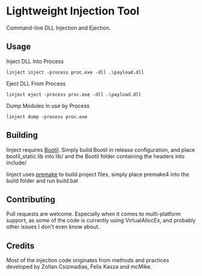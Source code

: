 Lightweight Injection Tool
=======================

Command-line DLL Injection and Ejection.

Usage
-----

Inject DLL Into Process
```
linject inject -process proc.exe -dll .\payload.dll
```

Eject DLL From Process
```
linject eject -process proc.exe -dll .\payload.dll
```
Dump Modules in use by Process
```
linject dump -process proc.exe
```

Building
--------

linject requires [Bootil](https://github.com/garrynewman/bootil). Simply build Bootil in release configuration, and place bootil_static.lib into lib/ and the Bootil folder containing the headers into include/

linject uses [premake](http://industriousone.com/premake) to build project files, simply place premake4 into the build folder and run build.bat

Contributing
------------

Pull requests are welcome. Especially when it comes to multi-platform support, as some of the code is currently using VirtualAllocEx, and probably other issues I don't even know about.

Credits
-------

Most of the injection code originates from methods and practices developed by Zoltan Csizmadias, Felix Kasza and mcMike.